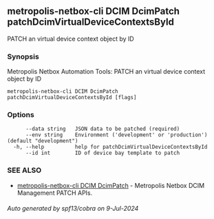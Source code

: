 ## metropolis-netbox-cli DCIM DcimPatch patchDcimVirtualDeviceContextsById

PATCH an virtual device context object by ID

### Synopsis


Metropolis Netbox Automation Tools:
  PATCH an virtual device context object by ID

```
metropolis-netbox-cli DCIM DcimPatch patchDcimVirtualDeviceContextsById [flags]
```

### Options

```
      --data string   JSON data to be patched (required)
      --env string    Environment ('development' or 'production') (default "development")
  -h, --help          help for patchDcimVirtualDeviceContextsById
      --id int        ID of device bay template to patch
```

### SEE ALSO

* [metropolis-netbox-cli DCIM DcimPatch]()	 - Metropolis Netbox DCIM Management PATCH APIs.

###### Auto generated by spf13/cobra on 9-Jul-2024
